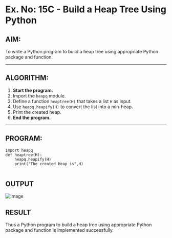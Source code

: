 # Ex. No: 15C - Build a Heap Tree Using Python

## AIM:
To write a Python program to build a heap tree using appropriate Python package and function.

---

## ALGORITHM:

1. **Start the program.**
2. Import the `heapq` module.
3. Define a function `heaptree(H)` that takes a list `H` as input.
4. Use `heapq.heapify(H)` to convert the list into a min-heap.
5. Print the created heap.
6. **End the program.**

---

## PROGRAM:

```
import heapq
def heaptree(H):
    heapq.heapify(H)
    print("The created Heap is",H)


```

## OUTPUT
![image](https://github.com/user-attachments/assets/afa9cad2-4167-4fcd-8e9b-fa3444a115d1)


## RESULT
Thus a Python program to build a heap tree using appropriate Python package and function is implemented successfully.
